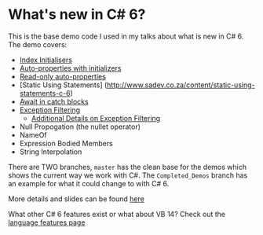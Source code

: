 # What's new in C# 6?

This is the base demo code I used in my talks about what is new in C# 6. The demo covers:
- [Index Initialisers](http://www.sadev.co.za/content/index-initialisers-c-6)
- [Auto-properties with initializers](http://www.sadev.co.za/content/auto-properties-initializers-c-6)
- [Read-only auto-properties](http://www.sadev.co.za/content/read-only-auto-properties-c-6)
- [Static Using Statements] (http://www.sadev.co.za/content/static-using-statements-c-6)
- [Await in catch blocks](http://www.sadev.co.za/content/exceptions-what-happens-when-exception-occurs-inside-catch-or-inside-when-c-6-how-smart)
- [Exception Filtering](http://www.sadev.co.za/content/exception-filtering-c-6)
  - [Additional Details on Exception Filtering](http://www.sadev.co.za/content/exceptions-what-happens-when-exception-occurs-inside-catch-or-inside-when-c-6-how-smart)
- Null Propogation (the nullet operator)
- NameOf
- Expression Bodied Members
- String Interpolation

There are TWO branches, `master` has the clean base for the demos which shows the current way we work with C#. The `Completed_Demos` branch has an example for what it could change to with C# 6.

More details and slides can be found [here](http://www.sadev.co.za/content/slides-my-devday-march-2015-talks)

What other C# 6 features exist or what about VB 14? Check out the [language features page](https://github.com/dotnet/roslyn/wiki/Languages-features-in-C%23-6-and-VB-14)
